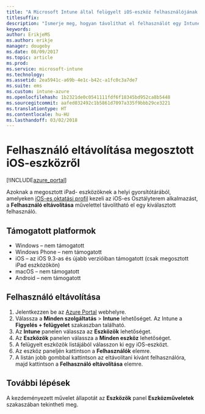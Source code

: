 ```yaml
---
title: "A Microsoft Intune által felügyelt iOS-eszköz felhasználójának eltávolítása"
titlesuffix: 
description: "Ismerje meg, hogyan távolíthat el felhasználót egy Intune által felügyelt, megosztott iOS-eszközről."
keywords: 
author: ErikjeMS
ms.author: erikje
manager: dougeby
ms.date: 08/09/2017
ms.topic: article
ms.prod: 
ms.service: microsoft-intune
ms.technology: 
ms.assetid: 2ea5941c-a69b-4e1c-b42c-a1fc0c3a7de7
ms.suite: ems
ms.custom: intune-azure
ms.openlocfilehash: 1b2321de0c0541111fdf6f18345bd952ca8b5448
ms.sourcegitcommit: aafed032492c1b5861d7097a335f9bbb29ce3221
ms.translationtype: HT
ms.contentlocale: hu-HU
ms.lasthandoff: 03/02/2018
---
```

# <a name="remove-a-user-from-a-shared-ios-device"></a>Felhasználó eltávolítása megosztott iOS-eszközről


[!INCLUDE[azure_portal](./includes/azure_portal.md)]

Azoknak a megosztott iPad- eszközöknek a helyi gyorsítótárából, amelyeken [iOS-es oktatási profil](education-settings-configure-ios.md) kezeli az iOS-es Osztályterem alkalmazást, a **Felhasználó eltávolítása** művelettel távolítható el egy kiválasztott felhasználó. 

## <a name="supported-platforms"></a>Támogatott platformok

- Windows – nem támogatott
- Windows Phone – nem támogatott
- iOS – az iOS 9.3-as és újabb verzióiban támogatott (csak megosztott iPad eszközökön)
- macOS – nem támogatott
- Android – nem támogatott

## <a name="how-to-remove-a-user"></a>Felhasználó eltávolítása

1. Jelentkezzen be az [Azure Portal](https://portal.azure.com) webhelyre.
2. Válassza a **Minden szolgáltatás** > **Intune** lehetőséget. Az Intune a **Figyelés + felügyelet** szakaszban található.
3. Az **Intune** panelen válassza az **Eszközök** lehetőséget.
4. Az **Eszközök** panelen válassza a **Minden eszköz** lehetőséget.
5. A felügyelt eszközök listájából válasszon ki egy iOS-eszközt.
6. Az eszköz paneljén kattintson a **Felhasználók** elemre.
7. A listán jobb gombbal kattintson az eltávolítani kívánt felhasználóra, majd kattintson a **Felhasználó eltávolítása** elemre.

## <a name="next-steps"></a>További lépések

A kezdeményezett művelet állapotát az **Eszközök** panel **Eszközműveletek** szakaszában tekintheti meg.
